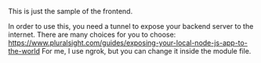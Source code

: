 This is just the sample of the frontend. 

In order to use this, you need a tunnel to expose your backend server to the internet. 
There are many choices for you to choose: https://www.pluralsight.com/guides/exposing-your-local-node-js-app-to-the-world
For me, I use ngrok, but you can change it inside the module file.
